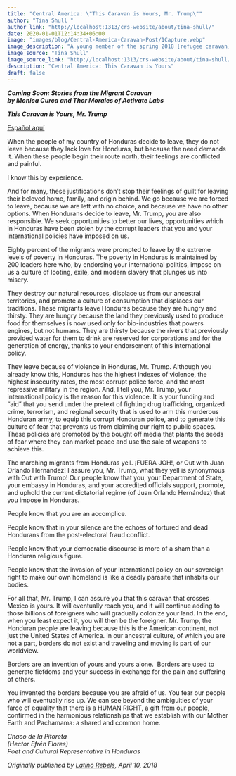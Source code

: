```yaml
---
title: "Central America: \"This Caravan is Yours, Mr. Trump\""
author: "Tina Shull "
author_link: "http://localhost:1313/crs-website/about/tina-shull/"
date: 2020-01-01T12:14:34+06:00
image: "images/blog/Central-America-Caravan-Post/1Capture.webp"
image_description: "A young member of the spring 2018 [refugee caravan](https://www.pueblosinfronteras.org/viacrucis.html) waves a Honduran flag atop the US-Mexico border wall in Playas Tijuana."
image_source: "Tina Shull" 
image_source_link: "http://localhost:1313/crs-website/about/tina-shull/"
description: "Central America: This Caravan is Yours"
draft: false
---
```


<!-- TO-DO: Center -->
***Coming Soon: Stories from the Migrant Caravan***   
***by Monica Curca and Thor Morales of Activate Labs***

***This Caravan is Yours, Mr. Trump***  

[Español aquí](http://www.latinorebels.com/2018/04/10/caravanisyours/)  

When the people of my country of Honduras decide to leave, they do not leave because they lack love for Honduras, but because the need demands it.  When these people begin their route north, their feelings are conflicted and painful.

I know this by experience.

And for many, these justifications don’t stop their feelings of guilt for leaving their beloved home, family, and origin behind.  We go because we are forced to leave, because we are left with no choice, and because we have no other options.  When Hondurans decide to leave, Mr. Trump, you are also responsible.  We seek opportunities to better our lives, opportunities which in Honduras have been stolen by the corrupt leaders that you and your international policies have imposed on us.

Eighty percent of the migrants were prompted to leave by the extreme levels of poverty in Honduras.  The poverty in Honduras is maintained by 200 leaders here who, by endorsing your international politics, impose on us a culture of looting, exile, and modern slavery that plunges us into misery. 

They destroy our natural resources, displace us from our ancestral territories, and promote a culture of consumption that displaces our traditions.  These migrants leave Honduras because they are hungry and thirsty.  They are hungry because the land they previously used to produce food for themselves is now used only for bio-industries that powers engines, but not humans.  They are thirsty because the rivers that previously provided water for them to drink are reserved for corporations and for the generation of energy, thanks to your endorsement of this international policy.

They leave because of violence in Honduras, Mr. Trump.  Although you already know this, Honduras has the highest indexes of violence, the highest insecurity rates, the most corrupt police force, and the most repressive military in the region.  And, I tell you, Mr. Trump, your international policy is the reason for this violence.  It is your funding and “aid” that you send under the pretext of fighting drug trafficking, organized crime, terrorism, and regional security that is used to arm this murderous Honduran army, to equip this corrupt Honduran police, and to generate this culture of fear that prevents us from claiming our right to public spaces.  These policies are promoted by the bought off media that plants the seeds of fear where they can market peace and use the sale of weapons to achieve this.

The marching migrants from Honduras yell.  ¡FUERA JOH!, or Out with Juan Orlando Hernández!  I assure you, Mr. Trump, what they yell is synonymous with Out with Trump!  Our people know that you, your Department of State, your embassy in Honduras, and your accredited officials support, promote, and uphold the current dictatorial regime (of Juan Orlando Hernández) that you impose in Honduras.

People know that you are an accomplice.

People know that in your silence are the echoes of tortured and dead Hondurans from the post-electoral fraud conflict.

People know that your democratic discourse is more of a sham than a Honduran religious figure.

People know that the invasion of your international policy on our sovereign right to make our own homeland is like a deadly parasite that inhabits our bodies.

For all that, Mr. Trump, I can assure you that this caravan that crosses Mexico is yours.  It will eventually reach you, and it will continue adding to those billions of foreigners who will gradually colonize your land.  In the end, when you least expect it, you will then be the foreigner.  Mr. Trump, the Honduran people are leaving because this is the American continent, not just the United States of America.  In our ancestral culture, of which you are not a part, borders do not exist and traveling and moving is part of our worldview.

Borders are an invention of yours and yours alone.
​
Borders are used to generate fiefdoms and your success in exchange for the pain and suffering of others.

You invented the borders because you are afraid of us.  You fear our people who will eventually rise up.  We can see beyond the ambiguities of your farce of equality that there is a HUMAN RIGHT, a gift from our people, confirmed in the harmonious relationships that we establish with our Mother Earth and Pachamama: a shared and common home.  

*Chaco de la Pitoreta*  
*(Hector Efrén Flores)*  
*Poet and Cultural Representative in Honduras*  

*Originally published by [Latino Rebels](http://www.latinorebels.com/2018/04/10/caravanisyours/), April 10, 2018*
